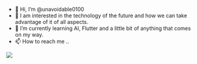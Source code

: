 - 👋 Hi, I’m @unavoidable0100
- 👀 I am interested in the technology of the future and how we can take advantage of it of all aspects.
- 🌱 I’m currently learning AI, Flutter and a little bit of anything that comes on my way.
- 📫 How to reach me ..


<img src= "https://github-readme-stats.vercel.app/api?username=unavoidable0100&&show_icons=true&title_color=ffffff&icon_color=bb2acf&text_color=daf7dc&bg_color=151515">


<!---
unavoidable0100/unavoidable0100 is a ✨ special ✨ repository because its `README.md` (this file) appears on your GitHub profile.
You can click the Preview link to take a look at your changes.
--->
